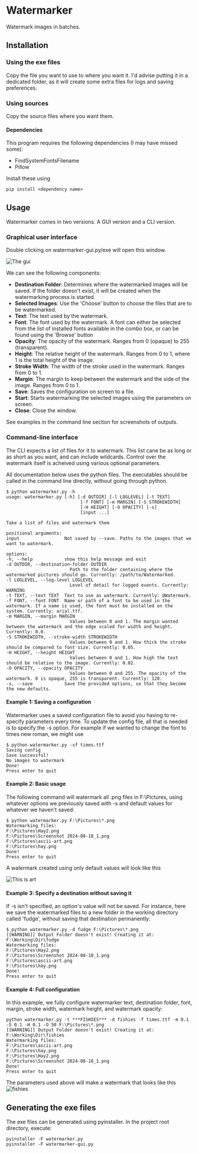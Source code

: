 # Watermarker
Watermark images in batches. 

## Installation
### Using the exe files
Copy the file you want to use to where you want it. I'd advise putting it in a dedicated folder, as it will create some extra files for logs and saving preferences.
### Using sources
Copy the source files where you want them.
#### Dependencies
This program requires the following dependencies (I may have missed some):    
- FindSystemFontsFilename
- Pillow

Install these using
    
    pip install <dependency name>

## Usage

Watermarker comes in two versions. A GUI version and a CLI version.

### Graphical user interface

Double clicking on watermarker-gui.py/exe will open this window.

![The gui](./Documentation/watermarker-gui.png)

We can see the following components:

- **Destination Folder**: Determines where the watermarked images will be saved. If the folder doesn't exist, it will be created when the watermarking process is started.
- **Selected Images**: Use the 'Choose' button to choose the files that are to be watermarked.
- **Text**: The text used by the watermark.
- **Font**: The font used by the watermark. A font can either be selected from the list of installed fonts available in the combo box, or can be found using the 'Browse' button
- **Opacity**: The opacity of the watermark. Ranges from 0 (opaque) to 255 (transparent).
- **Height**: The relative height of the watermark. Ranges from 0 to 1, where 1 is the total height of the image.
- **Stroke Width**: The width of the stroke used in the watermark. Ranges from 0 to 1.
- **Margin**: The margin to keep between the watermark and the side of the image. Ranges from 0 to 1.
- **Save**: Saves the configuration on screen to a file.
- **Start**: Starts watermarking the selected images using the parameters on screen.
- **Close**: Close the window.

See examples in the command line section for screenshots of outputs.

### Command-line interface

The CLI expects a list of files for it to watermark. This list cane be as long or as short as you want, and can include wildcards. Control over the watermark itself is acheived using various optional parameters.

All documentation below uses the python files. The executables should be called in the command line directly, without going through python.

    $ python watermarker.py -h
    usage: watermarker.py [-h] [-d OUTDIR] [-l LOGLEVEL] [-t TEXT]
                                [-f FONT] [-m MARGIN] [-S STROKEWIDTH]
                                [-H HEIGHT] [-O OPACITY] [-s]
                                [input ...]

    Take a list of files and watermark them

    positional arguments:
    input                 Not saved by --save. Paths to the images that we want to watermark.

    options:
    -h, --help            show this help message and exit
    -d OUTDIR, --destination-folder OUTDIR
                            Path to the folder containing where the watermarked pictures should go. Currently: /path/to/Watermarked.
    -l LOGLEVEL, --log-level LOGLEVEL
                            Level of detail for logged events. Currently: WARNING
    -t TEXT, --text TEXT  Text to use as watermark. Currently: @Watermark.
    -f FONT, --font FONT  Name or path of a font to be used in the watermark. If a name is used, the font must be installed on the system. Currently: arial.ttf.
    -m MARGIN, --margin MARGIN
                            Values between 0 and 1. The margin wanted between the watermark and the edge scaled for width and height. Currently: 0.0.
    -S STROKEWIDTH, --stroke-width STROKEWIDTH
                            Values between 0 and 1. How thick the stroke should be compared to font size. Currently: 0.05.
    -H HEIGHT, --height HEIGHT
                            Values between 0 and 1. How high the text should be relative to the image. Currently: 0.02.
    -O OPACITY, --opacity OPACITY
                            Values between 0 and 255. The opacity of the watermark. 0 is opaque, 255 is transparent. Currently: 128.
    -s, --save            Save the provided options, so that they become the new defaults.

#### Example 1: Saving a configuration

Watermarker uses a saved configuration file to avoid you having to re-specify parameters every time. To update the config file, all that is needed is to specify the -s option. For example if we wanted to change the font to times new roman, we might use
        
    $ python watermarker.py -sf times.ttf
    Saving config
    Save successful!
    No images to watermark
    Done!
    Press enter to quit

#### Example 2: Basic usage

The following command will watermark all .png files in F:\Pictures, using whatever options we previously saved with -s and default values for whatever we haven't saved:

    $ python watermarker.py F:\Pictures\*.png
    Watermarking files:
    F:\Pictures\Hay2.png
    F:\Pictures\Screenshot 2024-08-18_1.png
    F:\Pictures\ascii-art.png
    F:\Pictures\hay.png
    Done!
    Press enter to quit

A watermark created using only default values will look like this

![This is art](./Documentation/ascii-art-default.png)

#### Example 3: Specify a destination without saving it

If -s isn't specified, an option's value will not be saved. For instance, here we save the watermarked files to a new folder in the working directory called 'fudge', without saving that destination permanently:

    $ python watermarker.py -d fudge F:\Pictures\*.png
    [[WARNING]] Output Folder doesn't exist! Creating it at: F:\Working\Dir\fudge
    Watermarking files:
    F:\Pictures\Hay2.png
    F:\Pictures\Screenshot 2024-08-18_1.png
    F:\Pictures\ascii-art.png
    F:\Pictures\hay.png
    Done!
    Press enter to quit

#### Example 4: Full configuration

In this example, we fully configure watermarker text, destination folder, font, margin, stroke width, watermark height, and watermark opacity:

    python watermarker.py -t ***FISHIES*** -d fishies -f times.ttf -m 0.1 -S 0.1 -H 0.1 -O 50 F:\Pictures\*.png
    [[WARNING]] Output Folder doesn't exist! Creating it at: F:\Working\Dir\fishies
    Watermarking files:
    F:\Pictures\ascii-art.png
    F:\Pictures\hay.png
    F:\Pictures\Hay2.png
    F:\Pictures\Screenshot 2024-08-18_1.png
    Done!
    Press enter to quit

The parameters used above will make a watermark that looks like this
![fishies](./Documentation/ascii-art-fishies.png)

## Generating the exe files
The exe files can be generated using pyinstaller. In the project root directory, execute:
    
    pyinstaller -F watermarker.py
    pyinstaller -F watermarker-gui.py
